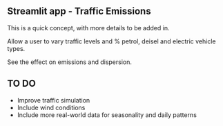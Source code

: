 ## Streamlit app - Traffic Emissions

This is a quick concept, with more details to be added in.

Allow a user to vary traffic levels and % petrol, deisel and electric vehicle types.

See the effect on emissions and dispersion.

## TO DO
- Improve traffic simulation
- Include wind conditions
- Include more real-world data for seasonality and daily patterns